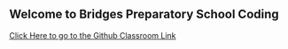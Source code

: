## Welcome to Bridges Preparatory School Coding

[Click Here to go to the Github Classroom Link](https://classroom.github.com/classrooms/60937408-middleschoolone)

